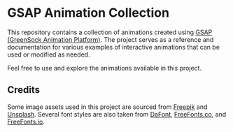 # GSAP Animation Collection

This repository contains a collection of animations created using [GSAP (GreenSock Animation Platform)](https://greensock.com/gsap/). The project serves as a reference and documentation for various examples of interactive animations that can be used or modified as needed.

Feel free to use and explore the animations available in this project.

## Credits

Some image assets used in this project are sourced from [Freepik](https://www.freepik.com/) and [Unsplash](https://unsplash.com/). Several font styles are also taken from [DaFont](https://www.dafont.com/), [FreeFonts.co](https://www.freefonts.co), and [FreeFonts.io](https://freefonts.io).
